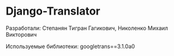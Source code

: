 # Django-Translator
Разработали: Степанян Тигран Гагикович, Николенко Михаил Викторович

Используемые библиотеки:
googletrans==3.1.0a0
